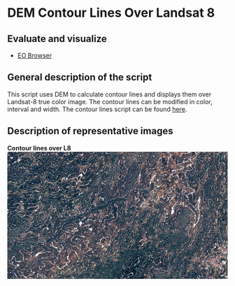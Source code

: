 # DEM Contour Lines Over Landsat 8

## Evaluate and visualize  
 - [EO Browser](https://sentinelshare.page.link/D1ed)

## General description of the script  
  
This script uses DEM to calculate contour lines and displays them over Landsat-8 true color image. The contour lines can be modified in color, interval and width. The contour lines script can be found [here](https://custom-scripts.sentinel-hub.com/dem/contour-lines/).

## Description of representative images  
  
**Contour lines over L8**
![contour](fig/dem_contour_over_l8.jpg)